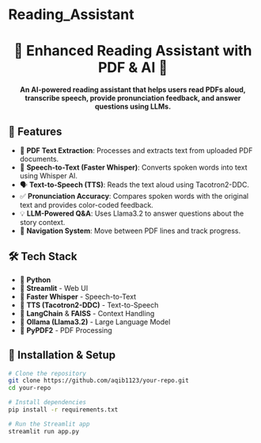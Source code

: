 # Reading_Assistant
<h1 align="center">📖 Enhanced Reading Assistant with PDF & AI 🚀</h1>

<p align="center">
  <b>An AI-powered reading assistant that helps users read PDFs aloud, transcribe speech, provide pronunciation feedback, and answer questions using LLMs.</b>
</p>

## 🌟 Features  
<ul>
  <li>📜 <b>PDF Text Extraction</b>: Processes and extracts text from uploaded PDF documents.</li>
  <li>🎤 <b>Speech-to-Text (Faster Whisper)</b>: Converts spoken words into text using Whisper AI.</li>
  <li>🗣️ <b>Text-to-Speech (TTS)</b>: Reads the text aloud using Tacotron2-DDC.</li>
  <li>✅ <b>Pronunciation Accuracy</b>: Compares spoken words with the original text and provides color-coded feedback.</li>
  <li>💡 <b>LLM-Powered Q&A</b>: Uses Llama3.2 to answer questions about the story context.</li>
  <li>🔁 <b>Navigation System</b>: Move between PDF lines and track progress.</li>
</ul>

## 🛠️ Tech Stack  
<ul>
  <li>🔹 <b>Python</b></li>
  <li>🔹 <b>Streamlit</b> - Web UI</li>
  <li>🔹 <b>Faster Whisper</b> - Speech-to-Text</li>
  <li>🔹 <b>TTS (Tacotron2-DDC)</b> - Text-to-Speech</li>
  <li>🔹 <b>LangChain</b> & <b>FAISS</b> - Context Handling</li>
  <li>🔹 <b>Ollama (Llama3.2)</b> - Large Language Model</li>
  <li>🔹 <b>PyPDF2</b> - PDF Processing</li>
</ul>

## 🚀 Installation & Setup  
```bash
# Clone the repository
git clone https://github.com/aqib1123/your-repo.git
cd your-repo

# Install dependencies
pip install -r requirements.txt

# Run the Streamlit app
streamlit run app.py

